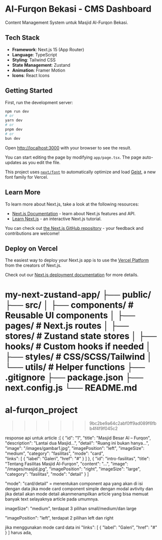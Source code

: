 # Al-Furqon Bekasi - CMS Dashboard

Content Management System untuk Masjid Al-Furqon Bekasi.

## Tech Stack

- **Framework**: Next.js 15 (App Router)
- **Language**: TypeScript
- **Styling**: Tailwind CSS
- **State Management**: Zustand
- **Animation**: Framer Motion
- **Icons**: React Icons

## Getting Started

First, run the development server:

```bash
npm run dev
# or
yarn dev
# or
pnpm dev
# or
bun dev
```

Open [http://localhost:3000](http://localhost:3000) with your browser to see the result.

You can start editing the page by modifying `app/page.tsx`. The page auto-updates as you edit the file.

This project uses [`next/font`](https://nextjs.org/docs/app/building-your-application/optimizing/fonts) to automatically optimize and load [Geist](https://vercel.com/font), a new font family for Vercel.

## Learn More

To learn more about Next.js, take a look at the following resources:

- [Next.js Documentation](https://nextjs.org/docs) - learn about Next.js features and API.
- [Learn Next.js](https://nextjs.org/learn) - an interactive Next.js tutorial.

You can check out [the Next.js GitHub repository](https://github.com/vercel/next.js) - your feedback and contributions are welcome!

## Deploy on Vercel

The easiest way to deploy your Next.js app is to use the [Vercel Platform](https://vercel.com/new?utm_medium=default-template&filter=next.js&utm_source=create-next-app&utm_campaign=create-next-app-readme) from the creators of Next.js.

Check out our [Next.js deployment documentation](https://nextjs.org/docs/app/building-your-application/deploying) for more details.


my-next-zustand-app/
├── public/
├── src/
│   ├── components/         # Reusable UI components
│   ├── pages/              # Next.js routes
│   ├── stores/             # Zustand state stores
│   ├── hooks/              # Custom hooks if needed
│   ├── styles/             # CSS/SCSS/Tailwind
│   └── utils/              # Helper functions
├── .gitignore
├── package.json
├── next.config.js
└── README.md
=======
# al-furqon_project
>>>>>>> 9bc2be9a64c2abf0ff9ad089f6fbb4f4f9f045c2



response api untuk article :[
  {
    "id": "1",
    "title": "Masjid Besar Al – Furqon",
    "description": "Lantai dua Masjid...",
    "detail": "Ruang ini bukan hanya...",
    "image": "/images/gambar1.jpg",
    "imagePosition": "left",
    "imageSize": "medium",
    "category": "fasilitas",
    "mode": "card",  
    "links": [
      { "label": "Galeri", "href": "#" }
    ]
  },
  {
    "id": "intro-fasilitas",
    "title": "Tentang Fasilitas Masjid Al-Furqon",
    "content": "...",
    "image": "/images/masjid.jpg",
    "imagePosition": "right",
    "imageSize": "large",
    "category": "fasilitas",
    "mode": "detail"
  }
]

"mode": "card/detail" = menentukan component apa yang akan di isi dengan data jika mode card component simple dengan modal avtivity dan jika detail akan mode detail akanmenampilkan article yang bisa memuat banyak text selayaknya article pada umumnya.

imageSize": "medium", terdapat 3 pilihan small/medium/dan large

 "imagePosition": "left", terdapat 2 pilihan left dan right 

jika menggunakan mode card data ini  "links": [
      { "label": "Galeri", "href": "#" }
    ] harus ada, 
